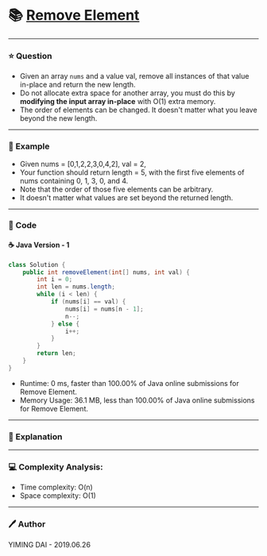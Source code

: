 # :books: [Remove Element](https://leetcode.com/problems/remove-element/)

---

### :star: Question
- Given an array `nums` and a value val, remove all instances of that value in-place and return the new length.
- Do not allocate extra space for another array, you must do this by **modifying the input array in-place** with O(1) extra memory.
- The order of elements can be changed. It doesn't matter what you leave beyond the new length.

---

### :car: Example
- Given nums = [0,1,2,2,3,0,4,2], val = 2,
- Your function should return length = 5, with the first five elements of nums containing 0, 1, 3, 0, and 4.
- Note that the order of those five elements can be arbitrary.
- It doesn't matter what values are set beyond the returned length.

---

### :hammer: Code
#### :coffee: Java Version - 1
```java
class Solution {
    public int removeElement(int[] nums, int val) {
        int i = 0;
        int len = nums.length;
        while (i < len) {
            if (nums[i] == val) {
                nums[i] = nums[n - 1];
                n--;
            } else {
                i++;
            }
        }
        return len;
    }
}
```
- Runtime: 0 ms, faster than 100.00% of Java online submissions for Remove Element.
- Memory Usage: 36.1 MB, less than 100.00% of Java online submissions for Remove Element.

---

### :pencil: Explanation


---

### :computer: Complexity Analysis:
- Time complexity: O(n)
- Space complexity: O(1)

---

### :pen: Author
YIMING DAI - 2019.06.26

